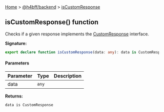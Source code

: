 [Home](/) &gt; [@h4bff/backend](../backend.md) &gt; [isCustomResponse](isCustomResponse.md)

## isCustomResponse() function

Checks if a given response implements the [CustomResponse](CustomResponse.md) interface.

<b>Signature:</b>

```typescript
export declare function isCustomResponse(data: any): data is CustomResponse;
```

#### Parameters

|  Parameter | Type | Description |
|  --- | --- | --- |
|  data | <code>any</code> |  |

<b>Returns:</b>

`data is CustomResponse`

